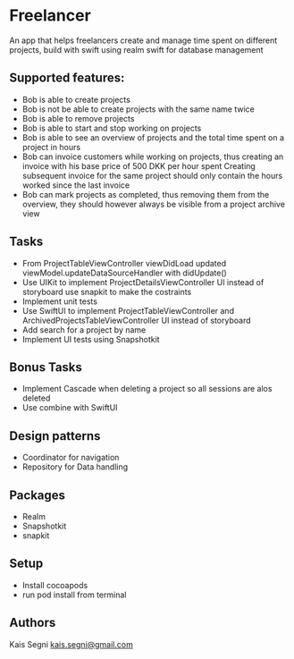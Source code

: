 # Freelancer
An app that helps freelancers create and manage time spent on different projects, build with swift using realm swift for database management

## Supported features:
- Bob is able to create projects
- Bob is not be able to create projects with the same name twice
- Bob is able to remove projects
- Bob is able to start and stop working on projects
- Bob is able to see an overview of projects and the total time spent on a project in hours
- Bob can invoice customers while working on projects, thus creating an invoice with his base price of 500 DKK per hour spent Creating subsequent invoice for the same project should only contain the hours worked since the last invoice
- Bob can mark projects as completed, thus removing them from the overview, they should however always be visible from a project archive view

## Tasks

- From ProjectTableViewController viewDidLoad updated viewModel.updateDataSourceHandler with didUpdate()
- Use UIKit to implement ProjectDetailsViewController UI instead of storyboard use snapkit to make the costraints
- Implement unit tests
- Use SwiftUI to implement ProjectTableViewController and ArchivedProjectsTableViewController UI instead of storyboard
- Add search for a project by name
- Implement UI tests using Snapshotkit

## Bonus Tasks
- Implement Cascade when deleting a project so all sessions are alos deleted
- Use combine with SwiftUI

## Design patterns

- Coordinator for navigation
- Repository for Data handling

## Packages
* Realm
* Snapshotkit
* snapkit

## Setup
- Install cocoapods
- run pod install from terminal

## Authors

Kais Segni <kais.segni@gmail.com>
